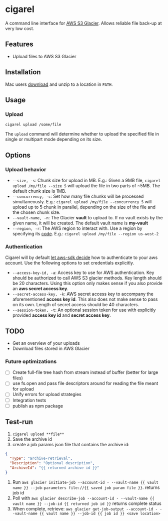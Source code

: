# cigarel
A command line interface for [AWS S3 Glacier](https://aws.amazon.com/glacier/). Allows reliable file back-up at very
low cost.

## Features
* Upload files to AWS S3 Glacier

## Installation
Mac users [download](https://github.com/thadeetrompetter/cigarel/releases/latest) and unzip to a location in `PATH`.

## Usage

### Upload
```shell script
cigarel upload /some/file
```
The `upload` command will determine whether to upload the specified file in single or multipart mode depending on its
size.

## Options

### Upload behavior
* `--size, -s`: Chunk size for upload in MB. E.g.: Given a 9MB file, `cigarel upload /my/file --size 5` will upload the
file in two parts of ~5MB. The default chunk size is 1MB.
*  `--concurrency, -c`: Set how many file chunks will be processed simultaneously. E.g.:
`cigarel upload /my/file --concurrency 5` will upload up to 5 chunk in parallel, depending on the size of the file and
the chosen chunk size.
* `--vault-name, -n`: The Glacier **vault** to upload to. If no vault exists by the given name, it will be created. The
default vault name is **my-vault**
* `--region, -r`: The AWS region to interact with. Use a region by specifying its
[code](https://docs.aws.amazon.com/general/latest/gr/rande.html). E.g.: `cigarel upload /my/file --region us-west-2`

### Authentication
Cigarel will by default [let aws-sdk decide](https://docs.aws.amazon.com/sdk-for-javascript/v2/developer-guide/setting-credentials-node.html) how to authenticate to your aws account. Use the following options to set credentials
explicitly.
* `--access-key-id, -a`: Access key to use for AWS authentication. Key should be authorized to call AWS S3 glacier
methods. Key length should be 20 characters. Using this option only makes sense if you also provide an **aws secret
access key**.
* `--secret-access-key, -k`: AWS secret access key to accompany the aforementioned **access key id**. This also does
not make sense to pass on its own. Length of secret access should be 40 characters.
* `--session-token, -t`: An optional session token for use with explicitly provided **access key id** and
**secret access key**.

## TODO
* Get an overview of your uploads
* Download files stored in AWS Glacier

### Future optimizations
* [ ] Create full-file tree hash from stream instead of buffer (better for large files)
* [ ] use fs.open and pass file descriptors around for reading the file meant for upload
* [ ] Unify errors for upload strategies
* [ ] Integration tests
* [ ] publish as npm package

## Test-run
1. `cigarel upload **file**`
1. Save the archive id
1. create a job params json file that contains the archive id:
```json
{
  "Type": "archive-retrieval",
  "Description": "Optional description",
  "ArchiveId": "{{ returned archive id }}"
}
```
1. Run `aws glacier initiate-job --account-id - --vault-name {{ vault name }} --job-parameters file://{{ saved job param file }}`.
returns job id
1. Poll with `aws glacier describe-job --account-id - --vault-name {{ vault name }} --job-id {{ returned job id }}`
returns complete status
1. When complete, retrieve: `aws glacier get-job-output --account-id - --vault-name {{ vault name }} --job-id {{ job id }} <save location>`
